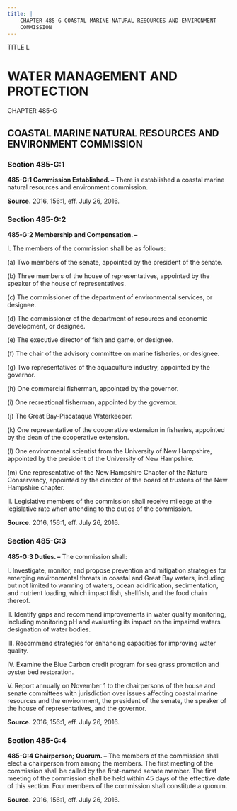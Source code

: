 ```yaml
---
title: |
    CHAPTER 485-G COASTAL MARINE NATURAL RESOURCES AND ENVIRONMENT
    COMMISSION
---
```


TITLE L
                                             
WATER MANAGEMENT AND PROTECTION
===============================

CHAPTER 485-G
                                             
COASTAL MARINE NATURAL RESOURCES AND ENVIRONMENT COMMISSION
-----------------------------------------------------------

### Section 485-G:1

 **485-G:1 Commission Established. –** There is established a coastal
marine natural resources and environment commission.

**Source.** 2016, 156:1, eff. July 26, 2016.

### Section 485-G:2

 **485-G:2 Membership and Compensation. –**
                                             
 I. The members of the commission shall be as follows:
                                             
 (a) Two members of the senate, appointed by the president of the
senate.
                                             
 (b) Three members of the house of representatives, appointed by
the speaker of the house of representatives.
                                             
 (c) The commissioner of the department of environmental services,
or designee.
                                             
 (d) The commissioner of the department of resources and economic
development, or designee.
                                             
 (e) The executive director of fish and game, or designee.
                                             
 (f) The chair of the advisory committee on marine fisheries, or
designee.
                                             
 (g) Two representatives of the aquaculture industry, appointed by
the governor.
                                             
 (h) One commercial fisherman, appointed by the governor.
                                             
 (i) One recreational fisherman, appointed by the governor.
                                             
 (j) The Great Bay-Piscataqua Waterkeeper.
                                             
 (k) One representative of the cooperative extension in fisheries,
appointed by the dean of the cooperative extension.
                                             
 (l) One environmental scientist from the University of New
Hampshire, appointed by the president of the University of New
Hampshire.
                                             
 (m) One representative of the New Hampshire Chapter of the Nature
Conservancy, appointed by the director of the board of trustees of the
New Hampshire chapter.
                                             
 II. Legislative members of the commission shall receive mileage at
the legislative rate when attending to the duties of the commission.

**Source.** 2016, 156:1, eff. July 26, 2016.

### Section 485-G:3

 **485-G:3 Duties. –** The commission shall:
                                             
 I. Investigate, monitor, and propose prevention and mitigation
strategies for emerging environmental threats in coastal and Great Bay
waters, including but not limited to warming of waters, ocean
acidification, sedimentation, and nutrient loading, which impact fish,
shellfish, and the food chain thereof.
                                             
 II. Identify gaps and recommend improvements in water quality
monitoring, including monitoring pH and evaluating its impact on the
impaired waters designation of water bodies.
                                             
 III. Recommend strategies for enhancing capacities for improving
water quality.
                                             
 IV. Examine the Blue Carbon credit program for sea grass promotion
and oyster bed restoration.
                                             
 V. Report annually on November 1 to the chairpersons of the house
and senate committees with jurisdiction over issues affecting coastal
marine resources and the environment, the president of the senate, the
speaker of the house of representatives, and the governor.

**Source.** 2016, 156:1, eff. July 26, 2016.

### Section 485-G:4

 **485-G:4 Chairperson; Quorum. –** The members of the commission
shall elect a chairperson from among the members. The first meeting of
the commission shall be called by the first-named senate member. The
first meeting of the commission shall be held within 45 days of the
effective date of this section. Four members of the commission shall
constitute a quorum.

**Source.** 2016, 156:1, eff. July 26, 2016.
